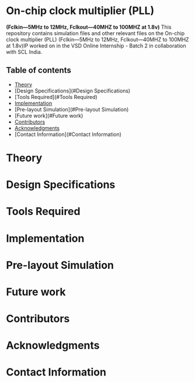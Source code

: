 # On-chip clock multiplier (PLL) 
**(Fclkin—5MHz to 12MHz, Fclkout—40MHZ to 100MHZ at 1.8v)**
This repository contains simulation files and other relevant files on the On-chip clock multiplier (PLL) (Fclkin—5MHz to 12MHz, Fclkout—40MHZ to 100MHZ at 1.8v)IP worked on in the VSD Online Internship - Batch 2 in collaboration with SCL India.

## Table of contents

- [Theory](#Theory)
- [Design Specifications](#Design Specifications)
- [Tools Required](#Tools Required)
- [Implementation](#Implementation)
- [Pre-layout Simulation](#Pre-layout Simulation)
- [Future work](#Future work)
- [Contributors](#Contributors)
- [Acknowledgments](#Acknowledgments)
- [Contact Information](#Contact Information)

# Theory
# Design Specifications
# Tools Required
# Implementation
# Pre-layout Simulation
# Future work
# Contributors
# Acknowledgments
# Contact Information
